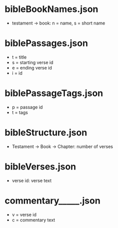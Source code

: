 # bibleBookNames.json

- testament -> book: n = name, s = short name

# biblePassages.json

- t = title
- s = starting verse id
- e = ending verse id
- i = id

# biblePassageTags.json

- p = passage id
- t = tags

# bibleStructure.json

- Testament -> Book -> Chapter: number of verses

# bibleVerses.json

- verse id: verse text 

# commentary_____.json

- v = verse id
- c = commentary text